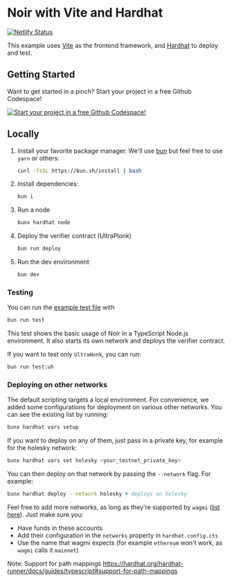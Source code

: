 # Noir with Vite and Hardhat

[![Netlify Status](https://api.netlify.com/api/v1/badges/e4bd1ebc-6be1-4ed2-8be8-18f70382ae22/deploy-status)](https://app.netlify.com/sites/noir-vite-hardhat/deploys)

This example uses [Vite](https://vite.dev/) as the frontend framework, and
[Hardhat](https://hardhat.org/) to deploy and test.

## Getting Started

Want to get started in a pinch? Start your project in a free Github Codespace!

[![Start your project in a free Github Codespace!](https://github.com/codespaces/badge.svg)](https://codespaces.new/noir-lang/noir-starter/tree/main)

## Locally

1. Install your favorite package manager. We'll use [bun](https://bun.sh/docs/installation) but feel
   free to use `yarn` or others:

   ```bash
   curl -fsSL https://bun.sh/install | bash
   ```

2. Install dependencies:

   ```bash
   bun i
   ```

3. Run a node

   ```bash
   bunx hardhat node
   ```

4. Deploy the verifier contract (UltraPlonk)

   ```bash
   bun run deploy
   ```

5. Run the dev environment

   ```bash
   bun dev
   ```

### Testing

You can run the [example test file](./test/index.test.ts) with

```bash
bun run test
```

This test shows the basic usage of Noir in a TypeScript Node.js environment. It also starts its own network and deploys the verifier contract.

If you want to test only `UltraHonk`, you can run:

```bash
bun run test:uh
```

### Deploying on other networks

The default scripting targets a local environment. For convenience, we added some configurations for
deployment on various other networks. You can see the existing list by running:

```bash
bunx hardhat vars setup
```

If you want to deploy on any of them, just pass in a private key, for example for the holesky
network:

```bash
bunx hardhat vars set holesky <your_testnet_private_key>
```

You can then deploy on that network by passing the `--network` flag. For example:

```bash
bunx hardhat deploy --network holesky # deploys on holesky
```

Feel free to add more networks, as long as they're supported by `wagmi`
([list here](https://wagmi.sh/react/api/chains#available-chains)). Just make sure you:

- Have funds in these accounts
- Add their configuration in the `networks` property in `hardhat.config.cts`
- Use the name that wagmi expects (for example `ethereum` won't work, as `wagmi` calls it `mainnet`)



Note: Support for path mappings
https://hardhat.org/hardhat-runner/docs/guides/typescript#support-for-path-mappings